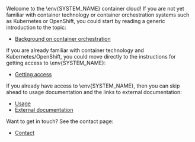 Welcome to the \env{SYSTEM_NAME} container cloud! If you are not yet
familiar with container technology or container orchestration systems such as
Kubernetes or OpenShift, you could start by reading a generic introduction to
the topic:

  * [Background on container orchestration](/introduction/background/)

If you are already familiar with container technology and Kubernetes/OpenShift,
you could move directly to the instructions for getting access to \env{SYSTEM_NAME}:

  * [Getting access](/introduction/access/)

If you already have access to \env{SYSTEM_NAME}, then you can skip ahead to usage
documentation and the links to external documentation:

  * [Usage](/usage/getting_started/)
  * [External documentation](/ext_docs/)

Want to get in touch? See the contact page:

  * [Contact](/contact/)
